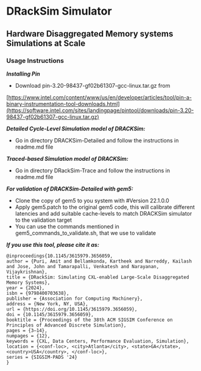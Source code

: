 <h1>DRackSim Simulator</h1>
<h2>Hardware Disaggregated Memory systems Simulations at Scale</h2>  

<h3>Usage Instructions</h3>

***Installing Pin***
* Download pin-3.20-98437-gf02b61307-gcc-linux.tar.gz from 

[https://www.intel.com/content/www/us/en/developer/articles/tool/pin-a-binary-instrumentation-tool-downloads.html](https://software.intel.com/sites/landingpage/pintool/downloads/pin-3.20-98437-gf02b61307-gcc-linux.tar.gz)

***Detailed Cycle-Level Simulation model of DRACKSim:***
* Go in directory DRACKSim-Detailed and follow the instructions in readme.md file
	
***Traced-based Simulation model of DRACKSim:***
* Go in directory DRackSim-Trace and follow the instructions in readme.md file


***For validation of DRACKSim-Detailed with gem5:***
* Clone the copy of gem5 to you system with #Version 22.1.0.0 
* Apply gem5.patch to the original gem5 code, this will calibrate different latencies and add suitable cache-levels to match DRACKSim simulator to the validation target
* You can use the commands mentioned in gem5_commands_to_validate.sh, that we use to validate


***If you use this tool, please cite it as:***
```
@inproceedings{10.1145/3615979.3656059,
author = {Puri, Amit and Bellamkonda, Kartheek and Narreddy, Kailash and Jose, John and Tamarapalli, Venkatesh and Narayanan, Vijaykrishnan},
title = {DRackSim: Simulating CXL-enabled Large-Scale Disaggregated Memory Systems},
year = {2024},
isbn = {9798400703638},
publisher = {Association for Computing Machinery},
address = {New York, NY, USA},
url = {https://doi.org/10.1145/3615979.3656059},
doi = {10.1145/3615979.3656059},
booktitle = {Proceedings of the 38th ACM SIGSIM Conference on Principles of Advanced Discrete Simulation},
pages = {3–14},
numpages = {12},
keywords = {CXL, Data Centers, Performance Evaluation, Simulation},
location = {<conf-loc>, <city>Atlanta</city>, <state>GA</state>, <country>USA</country>, </conf-loc>},
series = {SIGSIM-PADS '24}
}
```
